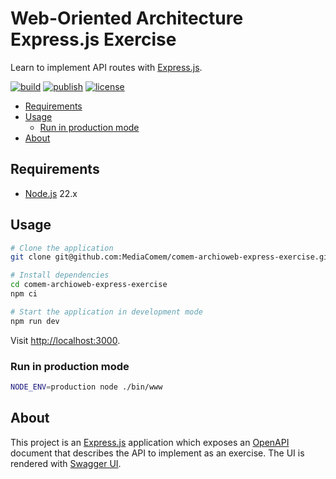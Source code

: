 # Web-Oriented Architecture Express.js Exercise

Learn to implement API routes with [Express.js][express].

[![build](https://github.com/MediaComem/comem-archioweb-express-exercise/actions/workflows/build.yml/badge.svg)](https://github.com/MediaComem/comem-archioweb-express-exercise/actions/workflows/build.yml)
[![publish](https://github.com/MediaComem/comem-archioweb-express-exercise/actions/workflows/publish.yml/badge.svg)](https://github.com/MediaComem/comem-archioweb-express-exercise/actions/workflows/publish.yml)
[![license](https://img.shields.io/github/license/MediaComem/comem-archioweb-express-exercise)](https://opensource.org/licenses/MIT)

<!-- START doctoc generated TOC please keep comment here to allow auto update -->
<!-- DON'T EDIT THIS SECTION, INSTEAD RE-RUN doctoc TO UPDATE -->

- [Requirements](#requirements)
- [Usage](#usage)
  - [Run in production mode](#run-in-production-mode)
- [About](#about)

<!-- END doctoc generated TOC please keep comment here to allow auto update -->

## Requirements

- [Node.js][node] 22.x

## Usage

```bash
# Clone the application
git clone git@github.com:MediaComem/comem-archioweb-express-exercise.git

# Install dependencies
cd comem-archioweb-express-exercise
npm ci

# Start the application in development mode
npm run dev
```

Visit [http://localhost:3000](http://localhost:3000).

### Run in production mode

```bash
NODE_ENV=production node ./bin/www
```

## About

This project is an [Express.js][express] application which exposes an
[OpenAPI][openapi] document that describes the API to implement as an exercise.
The UI is rendered with [Swagger UI][swagger-ui].



[express]: https://expressjs.com
[node]: https://nodejs.org
[openapi]: https://github.com/OAI/OpenAPI-Specification
[swagger-ui]: https://swagger.io/tools/swagger-ui/

